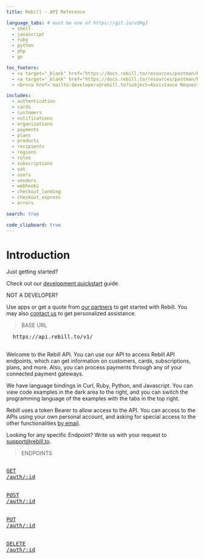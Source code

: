 ```yaml
---
title: Rebill - API Reference

language_tabs: # must be one of https://git.io/vQNgJ
  - shell
  - javascript
  - ruby
  - python
  - php
  - go

toc_footers:
  - <a target="_blank" href="https://docs.rebill.to/resources/postman/Rebill.postman_collection.json">Download Postman Collection</a>
  - <a target="_blank" href="https://docs.rebill.to/resources/postman/Rebill.postman_environment.json">Download Postman Environment</a>
  - <br><a href='mailto:developers@rebill.to?subject=Assistance Request'>Request Assistance</a>

includes:
  - authentication
  - cards
  - customers
  - notifications
  - organizations
  - payments
  - plans
  - products
  - recipients
  - regions
  - roles
  - subscriptions
  - vat
  - users
  - vendors
  - webhooks
  - checkout_landing
  - checkout_express
  - errors

search: true

code_clipboard: true
---
```


# Introduction

<div class="right-block">
  <span class="title">Just getting started?</span>
  <p>Check out our <a href="https://support.rebill.to" target="_blank" rel="noopener noreferrer" class="docs-link">development quickstart</a> guide.</p>
</div>

<div class="right-block">
  <span class="title">NOT A DEVELOPER?</span>
  <p>Use apps or get a quote from <a href="https://support.rebill.to" target="_blank" rel="noopener noreferrer" class="docs-link">our partners</a> to get started with Rebill. You may also <a href="mailto:support@rebill.to"> contact us</a> to get personalized assistance.</p>
</div>

<blockquote class="plaintext">
<p>BASE URL</p>
</blockquote>
<div class="highlight">
  <pre class="highlight plaintext endpoints" style="">
  https://api.rebill.to/v1/
  </pre>
</div>

Welcome to the Rebill API. You can use our API to access Rebill API endpoints, which can get information on customers, cards, subscriptions, plans, and more. Also, you can process payments through any of your connected payment gateways.

We have language bindings in Curl, Ruby, Python, and Javascript. You can view code examples in the dark area to the right, and you can switch the programming language of the examples with the tabs in the top right.

Rebill uses a token Bearer to allow access to the API. You can access to the APIs using your own personal account, and asking for special access to the other functionalities [by email](mailto:support@rebill.to).

Looking for any specific Endpoint? Write us with your request to [support@rebill.to](mailto:support@rebill.to).

<blockquote class="plaintext light">
<p>ENDPOINTS</p>
</blockquote>
<div class="highlight light">
  <pre class="highlight plaintext light endpoints" style="">
    <a href="#"><div class="method"><span class="get">GET</span></div><div class="endpoint">/auth/:id</div></a>
    <a href="#"><div class="method"><span class="post">POST</span></div><div class="endpoint">/auth/:id</div></a>
    <a href="#"><div class="method"><span class="put">PUT</span></div><div class="endpoint">/auth/:id</div></a>
    <a href="#"><div class="method"><span class="delete">DELETE</span></div><div class="endpoint">/auth/:id</div></a>
  </pre>
</div>